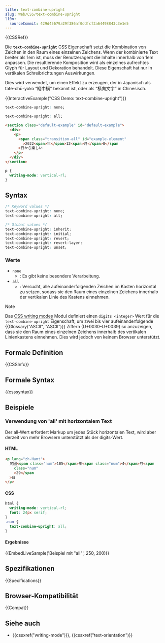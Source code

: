 ```yaml
---
title: text-combine-upright
slug: Web/CSS/text-combine-upright
l10n:
  sourceCommit: 429d45679a29f386af0ddfcf2a64498843c3e1e5
---
```


{{CSSRef}}

Die **`text-combine-upright`** [CSS](/de/docs/Web/CSS) Eigenschaft setzt die Kombination von Zeichen in den Raum eines einzelnen Zeichens. Wenn der kombinierte Text breiter als 1em ist, muss der Benutzeragent die Inhalte innerhalb von 1em anpassen. Die resultierende Komposition wird als einzelnes aufrechtes Glyph für Layout und Dekoration behandelt. Diese Eigenschaft hat nur in vertikalen Schreibrichtungen Auswirkungen.

Dies wird verwendet, um einen Effekt zu erzeugen, der in Japanisch als tate-chū-yoko <q lang="ja">縦中横</q> bekannt ist, oder als <q lang="zh-Hant">橫向文字</q> in Chinesisch.

{{InteractiveExample("CSS Demo: text-combine-upright")}}

```css interactive-example-choice
text-combine-upright: none;
```

```css interactive-example-choice
text-combine-upright: all;
```

```html interactive-example
<section class="default-example" id="default-example">
  <div>
    <p>
      <span class="transition-all" id="example-element"
        >2022<span>年</span>12<span>月</span>8</span
      >日から楽しい
    </p>
  </div>
</section>
```

```css interactive-example
p {
  writing-mode: vertical-rl;
}
```

## Syntax

```css
/* Keyword values */
text-combine-upright: none;
text-combine-upright: all;

/* Global values */
text-combine-upright: inherit;
text-combine-upright: initial;
text-combine-upright: revert;
text-combine-upright: revert-layer;
text-combine-upright: unset;
```

### Werte

- `none`
  - : Es gibt keine besondere Verarbeitung.
- `all`
  - : Versucht, alle aufeinanderfolgenden Zeichen im Kasten horizontal zu setzen, sodass sie den Raum eines einzelnen Zeichens innerhalb der vertikalen Linie des Kastens einnehmen.

> [!NOTE]
> Das [CSS writing modes](/de/docs/Web/CSS/CSS_writing_modes) Modul definiert einen `digits <integer>` Wert für die `text-combine-upright` Eigenschaft, um zwei bis vier aufeinanderfolgende {{Glossary("ASCII", "ASCII")}} Ziffern (U+0030–U+0039) so anzuzeigen, dass sie den Raum eines einzelnen Zeichens innerhalb des vertikalen Linienkastens einnehmen. Dies wird jedoch von keinem Browser unterstützt.

## Formale Definition

{{CSSInfo}}

## Formale Syntax

{{csssyntax}}

## Beispiele

### Verwendung von 'all' mit horizontalem Text

Der all-Wert erfordert Markup um jedes Stück horizontalen Text, wird aber derzeit von mehr Browsern unterstützt als der digits-Wert.

#### HTML

```html
<p lang="zh-Hant">
  民國<span class="num">105</span>年<span class="num">4</span>月<span
    class="num"
    >29</span
  >日
</p>
```

#### CSS

```css
html {
  writing-mode: vertical-rl;
  font: 24px serif;
}
.num {
  text-combine-upright: all;
}
```

#### Ergebnisse

{{EmbedLiveSample('Beispiel mit "all"', 250, 200)}}

## Spezifikationen

{{Specifications}}

## Browser-Kompatibilität

{{Compat}}

## Siehe auch

- {{cssxref("writing-mode")}}, {{cssxref("text-orientation")}}
